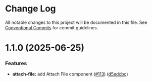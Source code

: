 # Change Log

All notable changes to this project will be documented in this file.
See [Conventional Commits](https://conventionalcommits.org) for commit guidelines.

# 1.1.0 (2025-06-25)


### Features

* **attach-file:** add  Attach File component ([#113](https://github.com/Flash-Global66/global-design-system/issues/113)) ([d5edcbc](https://github.com/Flash-Global66/global-design-system/commit/d5edcbcd6ef7b73dd36c3703e600338446c52de7))
